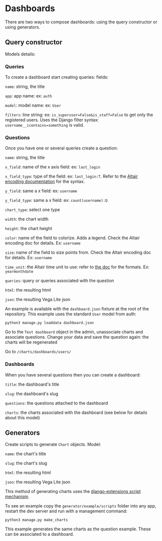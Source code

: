 # Dashboards

There are two ways to compose dashboards: using the query constructor or using generators. 

## Query constructor

Models details:

### Queries

To create a dashboard start creating queries: fields:

`name`: string, the title

`app`: app name: ex: `auth`

`model`: model name: ex: `User`

`filters`: line string: ex: `is_superuser=False&is_staff=False` to get only the registered users.
Uses the Django filter syntax: `username__icontains=something` is valid.

### Questions

Once you have one or several queries create a question:

`name`: string, the title

`x_field`: name of the x axis field: ex: `last_login`

`x_field_type`: type of the field: ex: `last_login:T`. Refer to the 
[Altair encoding documentation](https://altair-viz.github.io/documentation/encoding.html) for the syntax.

`y_field`: same a x field: ex: `username`

`y_field_type`: same a x field: ex: `count(username):Q`

`chart_type`: select one type

`width`: the chart width

`height`: the chart height

`color`: name of the field to colorize. Adds a legend. Check the Altair encoding doc for details. Ex: `username`

`size`: name of the field to size points from. Check the Altair encoding doc for details. Ex: `username`

`time_unit`: the Altair time unit to use: refer to [the doc](https://altair-viz.github.io/API.html#encoding-channels) for 
the formats. Ex: `yearmonthdate`

`queries`: query or queries associated with the question

`html`: the resulting html

`json`: the resulting Vega Lite json


An example is available with the `dashboard.json` fixture at the root of the repository. This example uses the 
standard `User` model from auth:

   ```
   python3 manage.py loaddata dashboard.json
   ```

Go to the `Test dashboard` object in the admin, unassociate charts and associate questions. Change your data and
save the question again: the charts will be regenerated

Go to `/charts/dashboards/users/`

### Dashboards

When you have several questions then you can create a dashboard:

`title`: the dashboard's title

`slug`: the dashboard's slug

`questions`: the questions attached to the dashboard

`charts`: the charts associated with the dashboard (see below for details about this model)

## Generators

Create scripts to generate `Chart` objects. Model:

`name`: the chart's title

`slug`: the chart's slug

`html`: the resulting html

`json`: the resulting Vega Lite json

This method of generating charts uses the 
[django-extensions script mechanism](https://django-extensions.readthedocs.io/en/latest/runscript.html). 

To see an example copy the `generator/example/scripts` folder into any app, restart the dev server
and run with a management command:

   ```
   python3 manage.py make_charts
   ``` 

This example generates the same charts as the question example. These can be associated to a dashboard.
